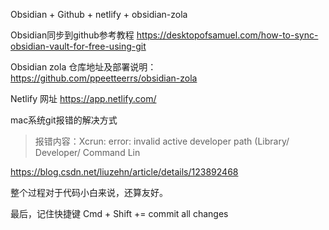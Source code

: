 Obsidian + Github + netlify + obsidian-zola

Obsidian同步到github参考教程
https://desktopofsamuel.com/how-to-sync-obsidian-vault-for-free-using-git

Obsidian zola 仓库地址及部署说明：
https://github.com/ppeetteerrs/obsidian-zola

Netlify 网址
https://app.netlify.com/

mac系统git报错的解决方式
>报错内容：Xcrun: error: invalid active developer path (Library/ Developer/ Command Lin

https://blog.csdn.net/liuzehn/article/details/123892468

整个过程对于代码小白来说，还算友好。 

最后，记住快捷键
Cmd + Shift += commit all changes